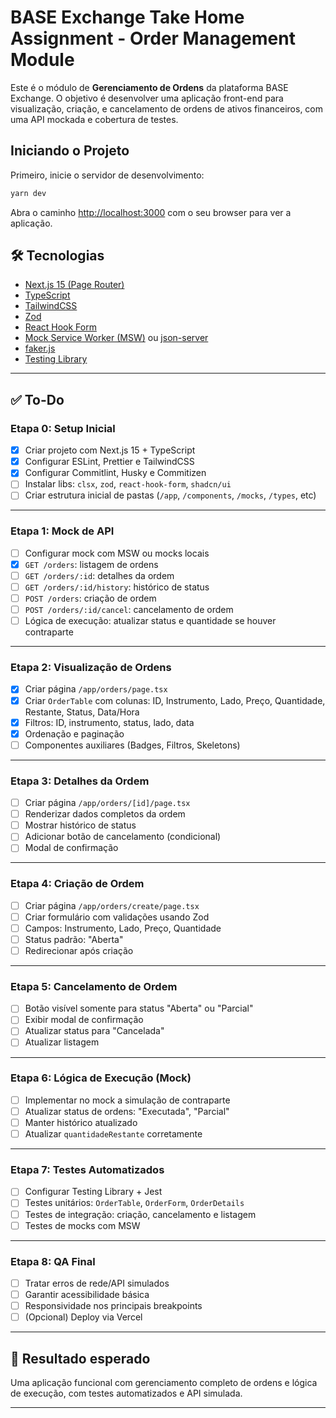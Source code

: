 # BASE Exchange Take Home Assignment - Order Management Module

Este é o módulo de **Gerenciamento de Ordens** da plataforma BASE Exchange. O objetivo é desenvolver uma aplicação front-end para visualização, criação, e cancelamento de ordens de ativos financeiros, com uma API mockada e cobertura de testes.

## Iniciando o Projeto

Primeiro, inicie o servidor de desenvolvimento:

```bash
yarn dev
```

Abra o caminho [http://localhost:3000](http://localhost:3000) com o seu browser para ver a aplicação.

## 🛠️ Tecnologias

- [Next.js 15 (Page Router)](https://nextjs.org/)
- [TypeScript](https://www.typescriptlang.org/)
- [TailwindCSS](https://tailwindcss.com/)
- [Zod](https://zod.dev/)
- [React Hook Form](https://react-hook-form.com/)
- [Mock Service Worker (MSW)](https://mswjs.io/) ou [json-server](https://github.com/typicode/json-server)
- [faker.js](https://fakerjs.dev/)
- [Testing Library](https://testing-library.com/)

---

## ✅ To-Do

### Etapa 0: Setup Inicial

- [x] Criar projeto com Next.js 15 + TypeScript
- [x] Configurar ESLint, Prettier e TailwindCSS
- [x] Configurar Commitlint, Husky e Commitizen
- [ ] Instalar libs: `clsx`, `zod`, `react-hook-form`, `shadcn/ui`
- [ ] Criar estrutura inicial de pastas (`/app`, `/components`, `/mocks`, `/types`, etc)

---

### Etapa 1: Mock de API

- [ ] Configurar mock com MSW ou mocks locais
- [x] `GET /orders`: listagem de ordens
- [ ] `GET /orders/:id`: detalhes da ordem
- [ ] `GET /orders/:id/history`: histórico de status
- [ ] `POST /orders`: criação de ordem
- [ ] `POST /orders/:id/cancel`: cancelamento de ordem
- [ ] Lógica de execução: atualizar status e quantidade se houver contraparte

---

### Etapa 2: Visualização de Ordens

- [x] Criar página `/app/orders/page.tsx`
- [x] Criar `OrderTable` com colunas: ID, Instrumento, Lado, Preço, Quantidade, Restante, Status, Data/Hora
- [x] Filtros: ID, instrumento, status, lado, data
- [x] Ordenação e paginação
- [ ] Componentes auxiliares (Badges, Filtros, Skeletons)

---

### Etapa 3: Detalhes da Ordem

- [ ] Criar página `/app/orders/[id]/page.tsx`
- [ ] Renderizar dados completos da ordem
- [ ] Mostrar histórico de status
- [ ] Adicionar botão de cancelamento (condicional)
- [ ] Modal de confirmação

---

### Etapa 4: Criação de Ordem

- [ ] Criar página `/app/orders/create/page.tsx`
- [ ] Criar formulário com validações usando Zod
- [ ] Campos: Instrumento, Lado, Preço, Quantidade
- [ ] Status padrão: "Aberta"
- [ ] Redirecionar após criação

---

### Etapa 5: Cancelamento de Ordem

- [ ] Botão visível somente para status "Aberta" ou "Parcial"
- [ ] Exibir modal de confirmação
- [ ] Atualizar status para "Cancelada"
- [ ] Atualizar listagem

---

### Etapa 6: Lógica de Execução (Mock)

- [ ] Implementar no mock a simulação de contraparte
- [ ] Atualizar status de ordens: "Executada", "Parcial"
- [ ] Manter histórico atualizado
- [ ] Atualizar `quantidadeRestante` corretamente

---

### Etapa 7: Testes Automatizados

- [ ] Configurar Testing Library + Jest
- [ ] Testes unitários: `OrderTable`, `OrderForm`, `OrderDetails`
- [ ] Testes de integração: criação, cancelamento e listagem
- [ ] Testes de mocks com MSW

---

### Etapa 8: QA Final

- [ ] Tratar erros de rede/API simulados
- [ ] Garantir acessibilidade básica
- [ ] Responsividade nos principais breakpoints
- [ ] (Opcional) Deploy via Vercel

---

## 🏁 Resultado esperado

Uma aplicação funcional com gerenciamento completo de ordens e lógica de execução, com testes automatizados e API simulada.

---
